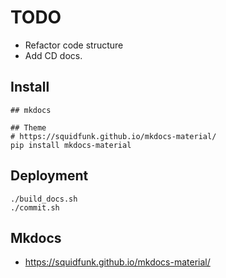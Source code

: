 
# TODO

* Refactor code structure
* Add CD docs.


## Install

```
## mkdocs

## Theme
# https://squidfunk.github.io/mkdocs-material/
pip install mkdocs-material
```

## Deployment

```
./build_docs.sh
./commit.sh
```


## Mkdocs

* https://squidfunk.github.io/mkdocs-material/